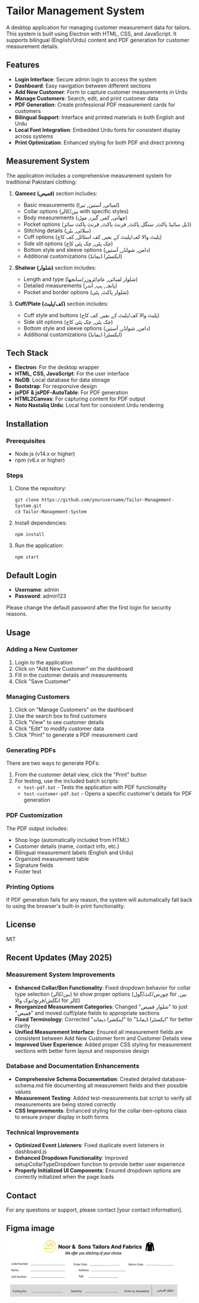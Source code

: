 # Tailor Management System

A desktop application for managing customer measurement data for tailors. This system is built using Electron with HTML, CSS, and JavaScript. It supports bilingual (English/Urdu) content and PDF generation for customer measurement details.

## Features

- **Login Interface**: Secure admin login to access the system
- **Dashboard**: Easy navigation between different sections
- **Add New Customer**: Form to capture customer measurements in Urdu
- **Manage Customers**: Search, edit, and print customer data
- **PDF Generation**: Create professional PDF measurement cards for customers
- **Bilingual Support**: Interface and printed materials in both English and Urdu
- **Local Font Integration**: Embedded Urdu fonts for consistent display across systems
- **Print Optimization**: Enhanced styling for both PDF and direct printing

## Measurement System

The application includes a comprehensive measurement system for traditional Pakistani clothing:

1. **Qameez (قمیص)** section includes:
   - Basic measurements (لمبائی, آستین, تیرا)
   - Collar options (بین/کالر with specific styles)
   - Body measurements (چھاتی, کمر, گیرہ, موڑہ)
   - Pocket options (ڈبل سائیڈ پاکٹ, سنگل پاکٹ, فرنٹ پاکٹ, فرنٹ پاکٹ سائز)
   - Stitching details (سلائی, بٹن)
   - Cuff options (پلیٹ والا کف/پلیٹ کے بغیر, کف اسٹائل, کف کاج)
   - Side slit options (چک پٹی, چک پٹی کاج)
   - Bottom style and sleeve options (دامن, شولڈر, آستین)
   - Additional customizations (ایکسٹرا ڈیمانڈ)

2. **Shalwar (شلوار)** section includes:
   - Length and type (شلوار لمبائی, عام/ٹروزر/سانجھا)
   - Detailed measurements (پانچہ, ہپ, اندر)
   - Pocket and border options (شلوار پاکٹ, پٹی)

3. **Cuff/Plate (کف/پلیٹ)** section includes:
   - Cuff style and buttons (پلیٹ والا کف/پلیٹ کے بغیر, کف کاج)
   - Side slit options (چک پٹی, چک پٹی کاج)
   - Bottom style and sleeve options (دامن, شولڈر, آستین)
   - Additional customizations (ایکسٹرا ڈیمانڈ)

## Tech Stack

- **Electron**: For the desktop wrapper
- **HTML, CSS, JavaScript**: For the user interface
- **NeDB**: Local database for data storage
- **Bootstrap**: For responsive design
- **jsPDF & jsPDF-AutoTable**: For PDF generation
- **HTML2Canvas**: For capturing content for PDF output
- **Noto Nastaliq Urdu**: Local font for consistent Urdu rendering

## Installation

### Prerequisites

- Node.js (v14.x or higher)
- npm (v6.x or higher)

### Steps

1. Clone the repository:
   ```
   git clone https://github.com/yourusername/Tailor-Management-System.git
   cd Tailor-Management-System
   ```

2. Install dependencies:
   ```
   npm install
   ```

3. Run the application:
   ```
   npm start
   ```

## Default Login

- **Username**: admin
- **Password**: admin123

Please change the default password after the first login for security reasons.

## Usage

### Adding a New Customer

1. Login to the application
2. Click on "Add New Customer" on the dashboard
3. Fill in the customer details and measurements
4. Click "Save Customer"

### Managing Customers

1. Click on "Manage Customers" on the dashboard
2. Use the search box to find customers
3. Click "View" to see customer details
4. Click "Edit" to modify customer data
5. Click "Print" to generate a PDF measurement card

### Generating PDFs

There are two ways to generate PDFs:
1. From the customer detail view, click the "Print" button
2. For testing, use the included batch scripts:
   - `test-pdf.bat` - Tests the application with PDF functionality
   - `test-customer-pdf.bat` - Opens a specific customer's details for PDF generation

### PDF Customization

The PDF output includes:
- Shop logo (automatically included from HTML)
- Customer details (name, contact info, etc.)
- Bilingual measurement labels (English and Urdu)
- Organized measurement table
- Signature fields
- Footer text

### Printing Options

If PDF generation fails for any reason, the system will automatically fall back to using the browser's built-in print functionality.

## License

MIT

## Recent Updates (May 2025)

### Measurement System Improvements
- **Enhanced Collar/Ben Functionality**: Fixed dropdown behavior for collar type selection (بین/کالر) to show proper options (چورس/کٹ/گول for بین, انگلش/فرنچ/نوک والا for کالر)
- **Reorganized Measurement Categories**: Changed "شلوار قمیص" to just "قمیص" and moved cuff/plate fields to appropriate sections
- **Fixed Terminology**: Corrected "اینکشرا دیماند" to "ایکسٹرا ڈیمانڈ" for better clarity
- **Unified Measurement Interface**: Ensured all measurement fields are consistent between Add New Customer form and Customer Details view
- **Improved User Experience**: Added proper CSS styling for measurement sections with better form layout and responsive design

### Database and Documentation Enhancements
- **Comprehensive Schema Documentation**: Created detailed database-schema.md file documenting all measurement fields and their possible values
- **Measurement Testing**: Added test-measurements.bat script to verify all measurements are being stored correctly
- **CSS Improvements**: Enhanced styling for the collar-ben-options class to ensure proper display in both forms

### Technical Improvements
- **Optimized Event Listeners**: Fixed duplicate event listeners in dashboard.js
- **Enhanced Dropdown Functionality**: Improved setupCollarTypeDropdown function to provide better user experience
- **Properly Initialized UI Components**: Ensured dropdown options are correctly initialized when the page loads

## Contact

For any questions or support, please contact [your contact information].

## Figma image
![alt text](Header.jpg)